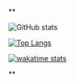 **

![GitHub stats](https://github-readme-stats.vercel.app/api?username=AuthZero&show_icons=true&theme=synthwave)

[![Top Langs](https://github-readme-stats.vercel.app/api/top-langs/?username=AuthZero&theme=synthwave)](https://github.com/anuraghazra/github-readme-stats)

[![wakatime stats](https://github-readme-stats.vercel.app/api/wakatime?username=AuthZero&theme=synthwave)](https://github.com/anuraghazra/github-readme-stats)

**
